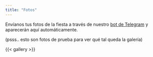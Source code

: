 ```yaml
---
title: "Fotos"
---
```


Envíanos tus fotos de la fiesta a través de nuestro <a href="https://t.me/cecinestpasun_bot" target="_blank">bot de Telegram</a> y aparecerán aquí automáticamente.

(psss.. esto son fotos de prueba para ver qué tal queda la galería)

{{< gallery >}}
